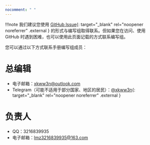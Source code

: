```yaml
---
nocomment: " "
---
```


!!!note
    我们建议您使用 [GitHub Issue](https://github.com/su-gzno3ms/tech-guide/issues){: target="_blank" rel="noopener noreferrer" .external } 的形式与编写组取得联系。但如果您在访问、使用 GitHub 时遇到困难，也可以使用此页面记载的方式联系编写组。

您可以通过以下方式联系手册编写组成员：

# 总编辑

- 电子邮箱：[xkww3n@outlook.com](mailto:xkww3n@outlook.com)
- Telegram（可能不适用于部分国家、地区的居民）：[@xkww3n](https://t.me/xkww3n){: target="_blank" rel="noopener noreferrer" .external }

# 负责人

- QQ：3216839935
- 电子邮箱：[lmz3216839935@163.com](mailto:lmz3216839935@163.com)

